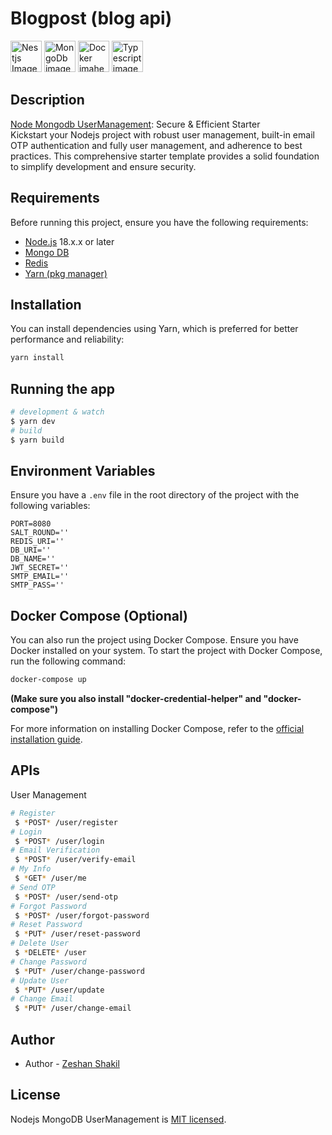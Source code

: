 
# Blogpost (blog api)


<a href="https://nodejs.org/" target="_blank"><img src="https://res.cloudinary.com/djvfnekle/image/upload/v1710009760/f05i1vkplc2j3ft5hxoj.png" width="50"  alt="Nestjs Image" /></a>
<a href="https://www.mongodb.com/" target="_blank"><img src="https://res.cloudinary.com/djvfnekle/image/upload/v1710009753/clo5kbdsb1mlfczslpn7.png" width="50"  alt="MongoDb image" /></a>
<a href="https://www.docker.com/" target="_blank"><img src="https://res.cloudinary.com/djvfnekle/image/upload/v1710009749/pebtirzmkqmputt8o0pf.png" width="50"  alt="Docker imahe" /></a>
<a href="https://www.typescriptlang.org/" target="_blank"><img src="https://res.cloudinary.com/djvfnekle/image/upload/v1710009761/otj7i99gcvkj6moeok54.png" width="50"  alt="Typescript image" /></a>


## Description


[Node Mongodb UserManagement](https://github.com/codeboosts/nodejs-mongodb-usermanagement): Secure & Efficient Starter <br>
Kickstart your Nodejs project with robust user management, built-in email OTP authentication and fully user management, and adherence to best practices. This comprehensive starter template provides a solid foundation to simplify development and ensure security.


## Requirements
Before running this project, ensure you have the following requirements:
- <a href="http://nodejs.org" target="_blank">Node.js</a> 18.x.x or later
- <a href="https://www.mongodb.com/" target="_blank">Mongo DB</a>
- <a href="https://redis.io/" target="_blank">Redis</a>
- <a href="https://yarnpkg.com/" target="_blank">Yarn (pkg manager)</a>



## Installation
You can install dependencies using Yarn, which is preferred for better performance and reliability:
```bash
yarn install
```


## Running the app
```bash
# development & watch
$ yarn dev
# build
$ yarn build
```



## Environment Variables
Ensure you have a `.env` file in the root directory of the project with the following variables:
```dotenv
PORT=8080
SALT_ROUND=''
REDIS_URI=''
DB_URI=''
DB_NAME=''
JWT_SECRET=''
SMTP_EMAIL=''
SMTP_PASS=''
```



## Docker Compose (Optional)
You can also run the project using Docker Compose. Ensure you have Docker installed on your system.
To start the project with Docker Compose, run the following command:
```bash
docker-compose up
```
<b>(Make sure you also install "docker-credential-helper" and "docker-compose")</b>


For more information on installing Docker Compose, refer to the [official installation guide](https://docs.docker.com/compose/install/).


## APIs
User Management
```bash
# Register
 $ *POST* /user/register
# Login
 $ *POST* /user/login
# Email Verification
 $ *POST* /user/verify-email
# My Info
 $ *GET* /user/me
# Send OTP
 $ *POST* /user/send-otp
# Forgot Password
 $ *POST* /user/forgot-password
# Reset Password
 $ *PUT* /user/reset-password
# Delete User
 $ *DELETE* /user
# Change Password
 $ *PUT* /user/change-password
# Update User
 $ *PUT* /user/update
# Change Email
 $ *PUT* /user/change-email
```

## Author

- Author - [Zeshan Shakil](https://zeshantech.netlify.app)

## License

Nodejs MongoDB UserManagement is [MIT licensed](LICENSE).
